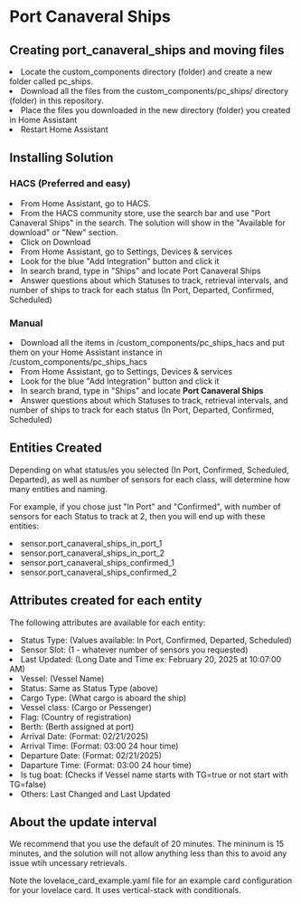 
<h1>Port Canaveral Ships</h1>
<h2>Creating port_canaveral_ships and moving files</h2>
<li>Locate the custom_components directory (folder) and create a new folder called pc_ships.</li>
<li>Download all the files from the custom_components/pc_ships/ directory (folder) in this repository.</li>
<li>Place the files you downloaded in the new directory (folder) you created in Home Assistant</li>
<li>Restart Home Assistant</li>

<h2>Installing Solution</h2>

<h3>HACS (Preferred and easy)</h3>

<li>From Home Assistant, go to HACS.</li>
<li>From the HACS community store, use the search bar and use "Port Canaveral Ships" in the search. The solution will show in the "Available for download" or "New" section.</li>
<li>Click on Download</li>

<li>From Home Assistant, go to Settings, Devices & services</li>
<li>Look for the blue "Add Integration" button and click it</li>
<li>In search brand, type in "Ships" and locate Port Canaveral Ships</li>
<li>Answer questions about which Statuses to track, retrieval intervals, and number of ships to track for each status (In Port, Departed, Confirmed, Scheduled)</li>

<h3>Manual</h3>

<li>Download all the items in /custom_components/pc_ships_hacs and put them on your Home Assistant instance in /custom_components/pc_ships_hacs</li>
<li>From Home Assistant, go to Settings, Devices & services</li>
<li>Look for the blue "Add Integration" button and click it</li>
<li>In search brand, type in "Ships" and locate <b>Port Canaveral Ships</b></li>
<li>Answer questions about which Statuses to track, retrieval intervals, and number of ships to track for each status (In Port, Departed, Confirmed, Scheduled)

<h2>Entities Created</h2>
<p>Depending on what status/es you selected (In Port, Confirmed, Scheduled, Departed), as well as number of sensors for each class, will determine how many entities and naming. </p>
<p>For example, if you chose just "In Port" and "Confirmed", with number of sensors for each Status to track at 2, then you will end up with these entities:</p>

<li>sensor.port_canaveral_ships_in_port_1
<li>sensor.port_canaveral_ships_in_port_2
<li>sensor.port_canaveral_ships_confirmed_1
<li>sensor.port_canaveral_ships_confirmed_2


<h2>Attributes created for each entity</h2>
<p>The following attributes are available for each entity: </p>

<li>Status Type: (Values available: In Port, Confirmed, Departed, Scheduled)
<li>Sensor Slot: (1 - whatever number of sensors you requested)
<li>Last Updated: (Long Date and Time ex: February 20, 2025 at 10:07:00 AM)
<li>Vessel: (Vessel Name)
<li>Status: Same as Status Type (above)
<li>Cargo Type: (What cargo is aboard the ship)
<li>Vessel class: (Cargo or Pessenger)
<li>Flag: (Country of registration)
<li>Berth: (Berth assigned at port)
<li>Arrival Date: (Format: 02/21/2025)
<li>Arrival Time: (Format: 03:00 24 hour time)
<li>Departure Date: (Format: 02/21/2025)
<li>Daparture Time: (Format: 03:00 24 hour time)
<li>Is tug boat: (Checks if Vessel name starts with TG=true or not start with TG=false)
<li>Others: Last Changed and Last Updated</li>


<h2>About the update interval</h2>
We recommend that you use the default of 20 minutes. The mininum is 15 minutes, and the solution will not allow anything less than this to avoid any issue wtih uncessary retrievals. 
<p>Note the lovelace_card_example.yaml file for an example card configuration for your lovelace card. It uses vertical-stack with conditionals. </p>






